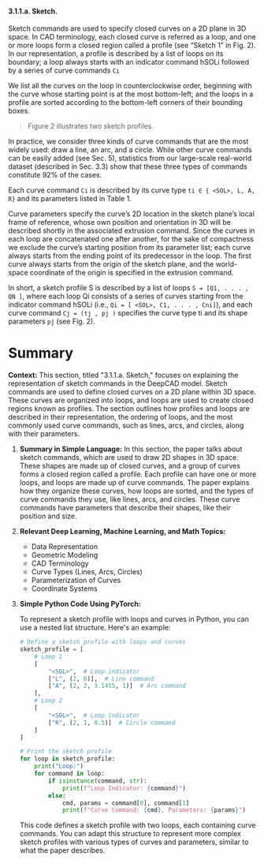 #### 3.1.1.a. Sketch. 
Sketch commands are used to specify closed curves on a 2D plane in 3D space. In CAD terminology,
each closed curve is referred as a loop, and one or more loops form a closed region called a profile (see “Sketch 1” in Fig. 2). In our representation, a profile is described by a list of loops on its boundary; a loop always starts with an indicator command hSOLi followed by a series of curve commands `Ci`

We list all the curves on the loop in counterclockwise order, beginning with the curve whose starting point is at the most bottom-left; and the loops in a profile are sorted according to the bottom-left corners of their bounding boxes. 

> Figure 2 illustrates two sketch profiles.

In practice, we consider three kinds of curve commands that are the most widely used: draw a line, an arc, and a circle. While other curve commands can be easily added (see Sec. 5), statistics from our large-scale real-world dataset (described in Sec. 3.3) show that these three types of commands constitute 92% of the cases.

Each curve command `Ci` is described by its curve type `ti ∈ { <SOL>, L, A, R}` and its parameters listed in Table 1.

Curve parameters specify the curve’s 2D location in the sketch plane’s local frame of reference, whose own position and orientation in 3D will be described shortly in the associated extrusion command. Since the curves in each loop are concatenated one after another, for the sake of compactness
we exclude the curve’s starting position from its parameter
list; each curve always starts from the ending point of its predecessor in the loop. The first curve always starts from the origin of the sketch plane, and the world-space coordinate
of the origin is specified in the extrusion command.

In short, a sketch profile S is described by a list of loops `S = [Q1, . . . , QN ]`, where each loop Qi consists of a series of curves starting from the indicator command hSOLi (i.e., `Qi = [ <SOL>, C1, . . . , Cni]`), and each curve command `Cj = (tj , pj )` specifies the curve type ti and its shape parameters `pj` (see Fig. 2).

# Summary
**Context:**
This section, titled "3.1.1.a. Sketch," focuses on explaining the representation of sketch commands in the DeepCAD model. Sketch commands are used to define closed curves on a 2D plane within 3D space. These curves are organized into loops, and loops are used to create closed regions known as profiles. The section outlines how profiles and loops are described in their representation, the ordering of loops, and the most commonly used curve commands, such as lines, arcs, and circles, along with their parameters.

1. **Summary in Simple Language:**
   In this section, the paper talks about sketch commands, which are used to draw 2D shapes in 3D space. These shapes are made up of closed curves, and a group of curves forms a closed region called a profile. Each profile can have one or more loops, and loops are made up of curve commands. The paper explains how they organize these curves, how loops are sorted, and the types of curve commands they use, like lines, arcs, and circles. These curve commands have parameters that describe their shapes, like their position and size.

2. **Relevant Deep Learning, Machine Learning, and Math Topics:**
   - Data Representation
   - Geometric Modeling
   - CAD Terminology
   - Curve Types (Lines, Arcs, Circles)
   - Parameterization of Curves
   - Coordinate Systems

3. **Simple Python Code Using PyTorch:**

   To represent a sketch profile with loops and curves in Python, you can use a nested list structure. Here's an example:

   ```python
   # Define a sketch profile with loops and curves
   sketch_profile = [
       # Loop 1
       [
           "<SOL>",  # Loop indicator
           ["L", (2, 0)],  # Line command
           ["A", (2, 2, 3.1415, 1)]  # Arc command
       ],
       # Loop 2
       [
           "<SOL>",  # Loop indicator
           ["R", (2, 1, 0.5)]  # Circle command
       ]
   ]

   # Print the sketch profile
   for loop in sketch_profile:
       print("Loop:")
       for command in loop:
           if isinstance(command, str):
               print(f"Loop Indicator: {command}")
           else:
               cmd, params = command[0], command[1]
               print(f"Curve Command: {cmd}, Parameters: {params}")
   ```

   This code defines a sketch profile with two loops, each containing curve commands. You can adapt this structure to represent more complex sketch profiles with various types of curves and parameters, similar to what the paper describes.
